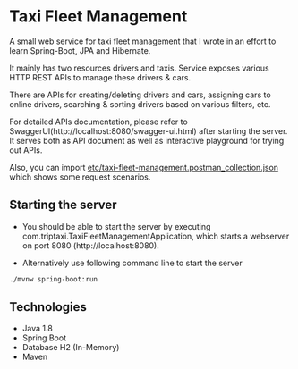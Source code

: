 # Taxi Fleet Management

A small web service for taxi fleet management that I wrote in an effort to learn Spring-Boot, JPA and Hibernate.

It mainly has two resources drivers and taxis. 
Service exposes various HTTP REST APIs to manage these drivers & cars.

There are APIs for creating/deleting drivers and cars, assigning cars to online drivers, searching & sorting drivers based on various filters, etc.

For detailed APIs documentation, please refer to SwaggerUI(http://localhost:8080/swagger-ui.html) after starting the server.
It serves both as API document as well as interactive playground for trying out APIs.

Also, you can import [etc/taxi-fleet-management.postman_collection.json](https://github.com/abhi195/taxi-fleet-management-apis/blob/master/etc/taxi-fleet-management.postman_collection.json) 
which shows some request scenarios.

## Starting the server

- You should be able to start the server by executing com.triptaxi.TaxiFleetManagementApplication, 
  which starts a webserver on port 8080 (http://localhost:8080).


- Alternatively use following command line to start the server
```bash
./mvnw spring-boot:run
```

## Technologies

- Java 1.8
- Spring Boot
- Database H2 (In-Memory)
- Maven
